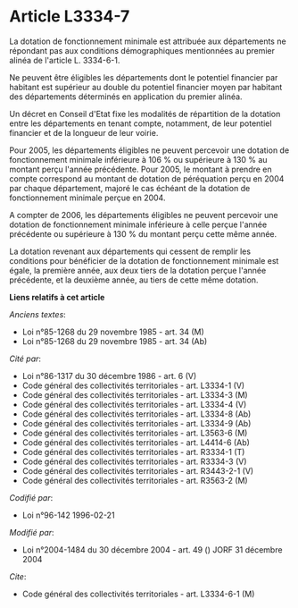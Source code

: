 # Article L3334-7

La dotation de fonctionnement minimale est attribuée aux départements ne répondant pas aux conditions démographiques
mentionnées au premier alinéa de l'article L. 3334-6-1.

Ne peuvent être éligibles les départements dont le potentiel financier par habitant est supérieur au double du potentiel
financier moyen par habitant des départements déterminés en application du premier alinéa.

Un décret en Conseil d'Etat fixe les modalités de répartition de la dotation entre les départements en tenant compte,
notamment, de leur potentiel financier et de la longueur de leur voirie.

Pour 2005, les départements éligibles ne peuvent percevoir une dotation de fonctionnement minimale inférieure à 106 % ou
supérieure à 130 % au montant perçu l'année précédente. Pour 2005, le montant à prendre en compte correspond au montant de
dotation de péréquation perçu en 2004 par chaque département, majoré le cas échéant de la dotation de fonctionnement minimale
perçue en 2004.

A compter de 2006, les départements éligibles ne peuvent percevoir une dotation de fonctionnement minimale inférieure à celle
perçue l'année précédente ou supérieure à 130 % du montant perçu cette même année.

La dotation revenant aux départements qui cessent de remplir les conditions pour bénéficier de la dotation de fonctionnement
minimale est égale, la première année, aux deux tiers de la dotation perçue l'année précédente, et la deuxième année, au
tiers de cette même dotation.

**Liens relatifs à cet article**

_Anciens textes_:

  - Loi n°85-1268 du 29 novembre 1985 - art. 34 (M)
  - Loi n°85-1268 du 29 novembre 1985 - art. 34 (Ab)

_Cité par_:

  - Loi n°86-1317 du 30 décembre 1986 - art. 6 (V)
  - Code général des collectivités territoriales - art. L3334-1 (V)
  - Code général des collectivités territoriales - art. L3334-3 (M)
  - Code général des collectivités territoriales - art. L3334-4 (V)
  - Code général des collectivités territoriales - art. L3334-8 (Ab)
  - Code général des collectivités territoriales - art. L3334-9 (Ab)
  - Code général des collectivités territoriales - art. L3563-6 (M)
  - Code général des collectivités territoriales - art. L4414-6 (Ab)
  - Code général des collectivités territoriales - art. R3334-1 (T)
  - Code général des collectivités territoriales - art. R3334-3 (V)
  - Code général des collectivités territoriales - art. R3443-2-1 (V)
  - Code général des collectivités territoriales - art. R3563-2 (M)

_Codifié par_:

  - Loi n°96-142 1996-02-21

_Modifié par_:

  - Loi n°2004-1484 du 30 décembre 2004 - art. 49 () JORF 31 décembre 2004

_Cite_:

  - Code général des collectivités territoriales - art. L3334-6-1 (M)
